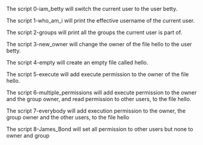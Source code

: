 The script 0-iam_betty will switch the current user to the user betty.

The script 1-who_am_i will print the effective username of the current user.

The script 2-groups will print all the groups the current user is part of.

The script 3-new_owner will change the owner of the file hello to the user betty.

The script 4-empty will create an empty file called hello.

The script 5-execute will add execute permission to the owner of the file hello.

The script 6-multiple_permissions will add  execute permission to the owner and the group owner, and read permission to other users, to the file hello.

The script 7-everybody will add  execution permission to the owner, the group owner and the other users, to the file hello

The script 8-James_Bond will set all permission to other users but none to owner and group
